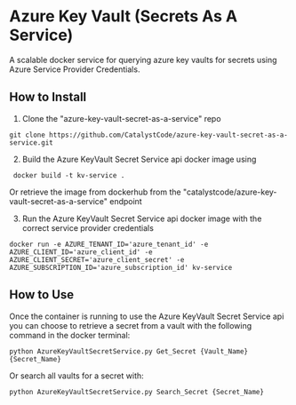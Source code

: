 # Azure Key Vault (Secrets As A Service)

A scalable docker service for querying azure key vaults for secrets using Azure Service Provider Credentials.

## How to Install 

1. Clone the "azure-key-vault-secret-as-a-service" repo
```
git clone https://github.com/CatalystCode/azure-key-vault-secret-as-a-service.git
```

2. Build the Azure KeyVault Secret Service api docker image using 

```
 docker build -t kv-service .
```
Or retrieve the image from dockerhub from the "catalystcode/azure-key-vault-secret-as-a-service" endpoint

3. Run the Azure KeyVault Secret Service api docker image with the correct service provider credentials

```
docker run -e AZURE_TENANT_ID='azure_tenant_id' -e AZURE_CLIENT_ID='azure_client_id' -e AZURE_CLIENT_SECRET='azure_client_secret' -e AZURE_SUBSCRIPTION_ID='azure_subscription_id' kv-service
```

## How to Use 

Once the container is running to use the Azure KeyVault Secret Service api you can choose to retrieve a secret from a vault with the following command in the docker terminal:
```
python AzureKeyVaultSecretService.py Get_Secret {Vault_Name} {Secret_Name} 
```
Or search all vaults for a secret with:

```
python AzureKeyVaultSecretService.py Search_Secret {Secret_Name}
```
